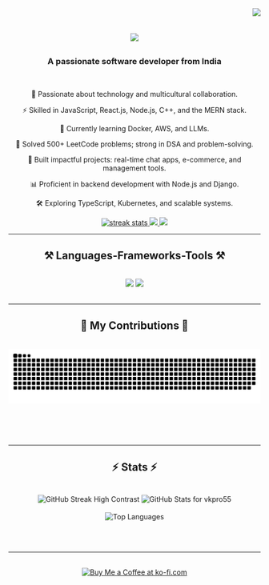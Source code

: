 <img align="right" src="https://visitor-badge.laobi.icu/badge?page_id=salesp07.salesp07" />

<h1 align="center">
    <img src="https://readme-typing-svg.herokuapp.com/?font=Righteous&size=35&center=true&vCenter=true&width=500&height=70&duration=4000&lines=Hi+There!+👋;+I'm+Vinod+Kumar!;" />
</h1>

<h3 align="center">A passionate software developer from India</h3>

<br/>

<div align="center">
 
🔭 Passionate about technology and multicultural collaboration.

⚡ Skilled in JavaScript, React.js, Node.js, C++, and the MERN stack.

🌱 Currently learning Docker, AWS, and LLMs.

🧩 Solved 500+ LeetCode problems; strong in DSA and problem-solving.

🚀 Built impactful projects: real-time chat apps, e-commerce, and management tools.

📊 Proficient in backend development with Node.js and Django.

🛠️ Exploring TypeScript, Kubernetes, and scalable systems.

 </div>
 
<div align="center"> 
  <a href="mailto:vinodrao835@gmail.com">
    <img src="https://img.shields.io/badge/Gmail-333333?style=for-the-badge&count_private=true&theme=react&border_radius=10" alt="streak stats" />
  </a>
  <a href="https://www.linkedin.com/in/vinod-kumar057/" target="_blank">
    <img src="https://img.shields.io/badge/LinkedIn-0077B5?style=for-the-badge&logo=linkedin&logoColor=white" target="_blank" />
  </a>
  <a href="https://port-folio-ten-blond.vercel.app/" target="_blank">
     <img src="https://img.shields.io/badge/Portfolio-FF5722?style=for-the-badge&logo=todoist&logoColor=white" target="_blank" /> <!-- sqlite, safari, google-chrome are other good icon options -->
  </a>
</div>

 <hr/>
 
<h2 align="center">⚒️ Languages-Frameworks-Tools ⚒️</h2>
<br/>
<div align="center">
    <img src="https://skillicons.dev/icons?i=react,bootstrap,html,css,vscode,github,tailwind,git" />
    <img src="https://skillicons.dev/icons?i=nodejs,python,javascript,typescript,express,mongodb,c,nextjs,mysql" /><br>
</div>

<br/>
<hr/>

<div align="center">
  <h2>🐍 My Contributions 🐍</h2>
  <br>
  <img alt="snake eating my contributions" src="https://raw.githubusercontent.com/salesp07/salesp07/output/github-contribution-grid-snake.svg" />
  
  <br/><br/><br/>
</div>

<hr/>

<h2 align="center">⚡ Stats ⚡</h2>
<br>
<div align="center">
  <img width=390 src="https://github-readme-streak-stats-salesp07.vercel.app?user=Vkpro55&theme=transparent&border_radius=10&date_format=j%20M%5B%20Y%5D" alt="GitHub Streak High Contrast" />
  <img width=390 src="https://github-readme-stats-salesp07.vercel.app/api?username=vkpro55&count_private=true&show_icons=true&theme=sunset-gradient&rank_icon=github&border_radius=10" alt="GitHub Stats for vkpro55" />
  <br/>
  <br/>
  <img width=325 align="center" src="https://github-readme-stats-salesp07.vercel.app/api/top-langs/?username=salesp07&hide=HTML&langs_count=8&layout=compact&theme=react&border_radius=10&size_weight=0.5&count_weight=0.5&exclude_repo=github-readme-stats" alt="Top Languages" />
</div>


<br/><br/>

<hr/>

<br/>

<div align="center">
<a href='https://ko-fi.com/V7V4RAK9C' target='_blank'><img height='64' style='border:0px;height:64px;' src='https://storage.ko-fi.com/cdn/kofi1.png?v=3' border='0' alt='Buy Me a Coffee at ko-fi.com' /></a>
</div>

<br/>
